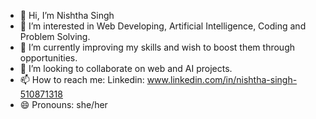 - 👋 Hi, I’m Nishtha Singh
- 👀 I’m interested in Web Developing, Artificial Intelligence, Coding and Problem Solving.
- 🌱 I’m currently improving my skills and wish to boost them through opportunities. 
- 💞️ I’m looking to collaborate on web and AI projects.
- 📫 How to reach me: Linkedin: www.linkedin.com/in/nishtha-singh-510871318
- 😄 Pronouns: she/her

<!---
nishthasingh20/nishthasingh20 is a ✨ special ✨ repository because its `README.md` (this file) appears on your GitHub profile.
You can click the Preview link to take a look at your changes.
--->
